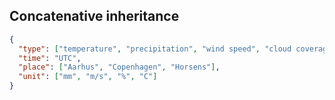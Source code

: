 ## Concatenative inheritance

```json
{
  "type": ["temperature", "precipitation", "wind speed", "cloud coverage"],
  "time": "UTC",
  "place": ["Aarhus", "Copenhagen", "Horsens"],
  "unit": ["mm", "m/s", "%", "C"]
}
```
